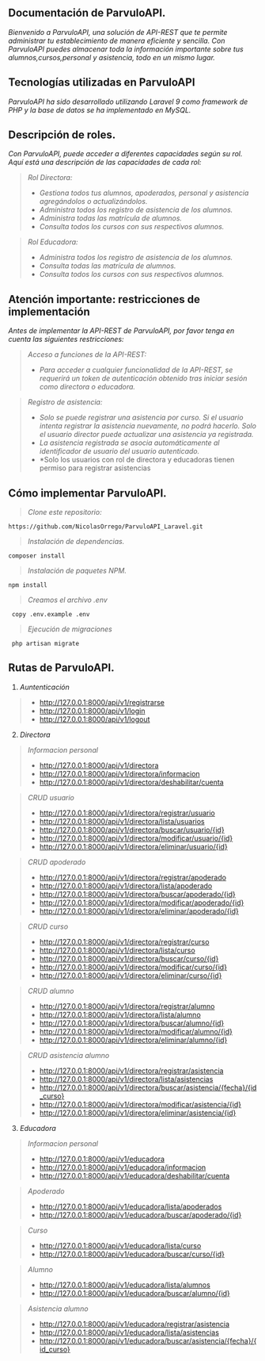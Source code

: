 ## Documentación de ParvuloAPI.

*Bienvenido a ParvuloAPI, una solución de API-REST que te permite administrar tu establecimiento de manera eficiente y sencilla. Con ParvuloAPI puedes almacenar toda la información importante sobre tus alumnos,cursos,personal y asistencia, todo en un mismo lugar.*

## Tecnologías utilizadas en ParvuloAPI
*ParvuloAPI ha sido desarrollado utilizando Laravel 9 como framework de PHP y la base de datos se ha implementado en MySQL.*

## Descripción de roles.
*Con ParvuloAPI, puede acceder a diferentes capacidades según su rol. Aquí está una descripción de las capacidades de cada rol:*
> *Rol Directora:*
> - *Gestiona todos tus alumnos, apoderados, personal y asistencia agregándolos o actualizándolos.*
> - *Administra todos los registro de asistencia de los alumnos.*
> - *Administra todas las matrícula de alumnos.*
> - *Consulta todos los cursos con sus respectivos alumnos.*

> *Rol Educadora:*
> - *Administra todos los registro de asistencia de los alumnos.*
> - *Consulta todas las matrícula de alumnos.*
> - *Consulta todos los cursos con sus respectivos alumnos.*


## Atención importante: restricciones de implementación
*Antes de implementar la API-REST de ParvuloAPI, por favor tenga en cuenta las siguientes restricciones:*
> *Acceso a funciones de la API-REST:*
> - *Para acceder a cualquier funcionalidad de la API-REST, se requerirá un token de autenticación obtenido tras iniciar sesión como directora o educadora.*

> *Registro de asistencia:*
> - *Solo se puede registrar una asistencia por curso. Si el usuario intenta registrar la asistencia nuevamente, no podrá hacerlo. Solo el usuario director puede actualizar una asistencia ya registrada.*
> - *La asistencia registrada se asocia automáticamente al identificador de usuario del usuario autenticado.*
> - *Solo los usuarios con rol de directora y educadoras tienen permiso para registrar asistencias

## Cómo implementar ParvuloAPI.
> *Clone este repositorio:*
```
https://github.com/NicolasOrrego/ParvuloAPI_Laravel.git
```
> *Instalación de dependencias.*
```
composer install
```
> *Instalación de paquetes NPM.*
```
npm install
```
> *Creamos el archivo .env*
```
 copy .env.example .env
```
> *Ejecución de migraciones*
```
 php artisan migrate
```
## Rutas de ParvuloAPI.
1. *Auntenticación*
> - http://127.0.0.1:8000/api/v1/registrarse
> - http://127.0.0.1:8000/api/v1/login
> - http://127.0.0.1:8000/api/v1/logout

2. *Directora*
> *Informacion personal*
> - http://127.0.0.1:8000/api/v1/directora
> - http://127.0.0.1:8000/api/v1/directora/informacion
> - http://127.0.0.1:8000/api/v1/directora/deshabilitar/cuenta

> *CRUD usuario*
> - http://127.0.0.1:8000/api/v1/directora/registrar/usuario
> - http://127.0.0.1:8000/api/v1/directora/lista/usuarios
> - http://127.0.0.1:8000/api/v1/directora/buscar/usuario/{id}
> - http://127.0.0.1:8000/api/v1/directora/modificar/usuario/{id}
> - http://127.0.0.1:8000/api/v1/directora/eliminar/usuario/{id}

> *CRUD apoderado*
> - http://127.0.0.1:8000/api/v1/directora/registrar/apoderado
> - http://127.0.0.1:8000/api/v1/directora/lista/apoderado
> - http://127.0.0.1:8000/api/v1/directora/buscar/apoderado/{id}
> - http://127.0.0.1:8000/api/v1/directora/modificar/apoderado/{id}
> - http://127.0.0.1:8000/api/v1/directora/eliminar/apoderado/{id}

> *CRUD curso*
> - http://127.0.0.1:8000/api/v1/directora/registrar/curso
> - http://127.0.0.1:8000/api/v1/directora/lista/curso
> - http://127.0.0.1:8000/api/v1/directora/buscar/curso/{id}
> - http://127.0.0.1:8000/api/v1/directora/modificar/curso/{id}
> - http://127.0.0.1:8000/api/v1/directora/eliminar/curso/{id}

> *CRUD alumno*
> - http://127.0.0.1:8000/api/v1/directora/registrar/alumno
> - http://127.0.0.1:8000/api/v1/directora/lista/alumno
> - http://127.0.0.1:8000/api/v1/directora/buscar/alumno/{id}
> - http://127.0.0.1:8000/api/v1/directora/modificar/alumno/{id}
> - http://127.0.0.1:8000/api/v1/directora/eliminar/alumno/{id}

> *CRUD asistencia alumno*
> - http://127.0.0.1:8000/api/v1/directora/registrar/asistencia
> - http://127.0.0.1:8000/api/v1/directora/lista/asistencias
> - http://127.0.0.1:8000/api/v1/directora/buscar/asistencia/{fecha}/{id_curso}
> - http://127.0.0.1:8000/api/v1/directora/modificar/asistencia/{id}
> - http://127.0.0.1:8000/api/v1/directora/eliminar/asistencia/{id}

3. *Educadora*
> *Informacion personal*
> - http://127.0.0.1:8000/api/v1/educadora
> - http://127.0.0.1:8000/api/v1/educadora/informacion
> - http://127.0.0.1:8000/api/v1/educadora/deshabilitar/cuenta

> *Apoderado*
> - http://127.0.0.1:8000/api/v1/educadora/lista/apoderados
> - http://127.0.0.1:8000/api/v1/educadora/buscar/apoderado/{id}

> *Curso*
> - http://127.0.0.1:8000/api/v1/educadora/lista/curso
> - http://127.0.0.1:8000/api/v1/educadora/buscar/curso/{id}

> *Alumno*
> - http://127.0.0.1:8000/api/v1/educadora/lista/alumnos
> - http://127.0.0.1:8000/api/v1/educadora/buscar/alumno/{id}

> *Asistencia alumno*
> - http://127.0.0.1:8000/api/v1/educadora/registrar/asistencia
> - http://127.0.0.1:8000/api/v1/educadora/lista/asistencias
> - http://127.0.0.1:8000/api/v1/educadora/buscar/asistencia/{fecha}/{id_curso}


